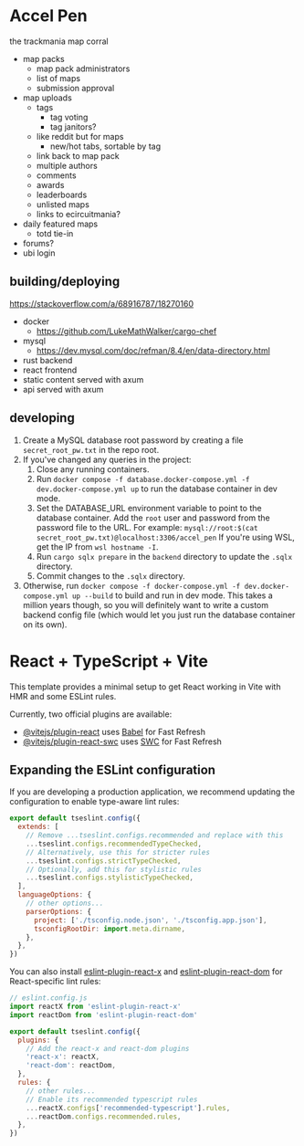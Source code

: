 # Accel Pen

the trackmania map corral

- map packs
  - map pack administrators
  - list of maps
  - submission approval
- map uploads
  - tags
    * tag voting
    * tag janitors?
  * like reddit but for maps
    * new/hot tabs, sortable by tag
  - link back to map pack
  - multiple authors
  - comments
  - awards
  - leaderboards
  - unlisted maps
  * links to ecircuitmania?
- daily featured maps
  - totd tie-in
- forums?
- ubi login


## building/deploying

https://stackoverflow.com/a/68916787/18270160

- docker
  - https://github.com/LukeMathWalker/cargo-chef
- mysql
  - https://dev.mysql.com/doc/refman/8.4/en/data-directory.html
- rust backend
- react frontend
- static content served with axum
- api served with axum


## developing

1. Create a MySQL database root password by creating a file `secret_root_pw.txt` in the repo root.
2. If you've changed any queries in the project:
    1. Close any running containers.
    2. Run `docker compose -f database.docker-compose.yml -f dev.docker-compose.yml up` to run the
       database container in dev mode.
    3. Set the DATABASE_URL environment variable to point to the database container. Add the `root`
       user and password from the password file to the URL. For example:
       `mysql://root:$(cat secret_root_pw.txt)@localhost:3306/accel_pen`
       If you're using WSL, get the IP from `wsl hostname -I`. 
    3. Run `cargo sqlx prepare` in the `backend` directory to update the `.sqlx` directory.
    4. Commit changes to the `.sqlx` directory.
3. Otherwise, run `docker compose -f docker-compose.yml -f dev.docker-compose.yml up --build` to build
   and run in dev mode. This takes a million years though, so you will definitely want to write a
   custom backend config file (which would let you just run the database container on its own).


# React + TypeScript + Vite

This template provides a minimal setup to get React working in Vite with HMR and some ESLint rules.

Currently, two official plugins are available:

- [@vitejs/plugin-react](https://github.com/vitejs/vite-plugin-react/blob/main/packages/plugin-react/README.md) uses [Babel](https://babeljs.io/) for Fast Refresh
- [@vitejs/plugin-react-swc](https://github.com/vitejs/vite-plugin-react-swc) uses [SWC](https://swc.rs/) for Fast Refresh

## Expanding the ESLint configuration

If you are developing a production application, we recommend updating the configuration to enable type-aware lint rules:

```js
export default tseslint.config({
  extends: [
    // Remove ...tseslint.configs.recommended and replace with this
    ...tseslint.configs.recommendedTypeChecked,
    // Alternatively, use this for stricter rules
    ...tseslint.configs.strictTypeChecked,
    // Optionally, add this for stylistic rules
    ...tseslint.configs.stylisticTypeChecked,
  ],
  languageOptions: {
    // other options...
    parserOptions: {
      project: ['./tsconfig.node.json', './tsconfig.app.json'],
      tsconfigRootDir: import.meta.dirname,
    },
  },
})
```

You can also install [eslint-plugin-react-x](https://github.com/Rel1cx/eslint-react/tree/main/packages/plugins/eslint-plugin-react-x) and [eslint-plugin-react-dom](https://github.com/Rel1cx/eslint-react/tree/main/packages/plugins/eslint-plugin-react-dom) for React-specific lint rules:

```js
// eslint.config.js
import reactX from 'eslint-plugin-react-x'
import reactDom from 'eslint-plugin-react-dom'

export default tseslint.config({
  plugins: {
    // Add the react-x and react-dom plugins
    'react-x': reactX,
    'react-dom': reactDom,
  },
  rules: {
    // other rules...
    // Enable its recommended typescript rules
    ...reactX.configs['recommended-typescript'].rules,
    ...reactDom.configs.recommended.rules,
  },
})
```
